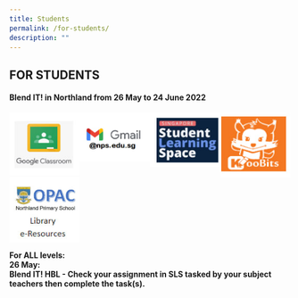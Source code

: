 ```yaml
---
title: Students
permalink: /for-students/
description: ""
---
```

## FOR STUDENTS

#### Blend IT! in Northland from 26 May to 24 June 2022

<p><a href="https://www.ezhishi.net/CKPSebook2022/">
<img style="width:25%" align=left src="/images/stud1.jpg">
</a></p>

<p><a href="https://www.ezhishi.net/CKPSebook2022/">
<img style="width:25%" align=left src="/images/stud2.jpg">
</a></p>

<p><a href="https://www.ezhishi.net/CKPSebook2022/">
<img style="width:25%" align=left src="/images/stud3.jpg">
</a></p>

<p><a href="https://www.ezhishi.net/CKPSebook2022/">
<img style="width:25%" align=left src="/images/stud4.jpg">
</a></p>

<p><a href="https://www.ezhishi.net/CKPSebook2022/">
<img style="width:25%" align=left src="/images/stud5.jpg">
</a></p>
<br clear=left>


**For ALL levels:<br>
26 May: <br>
Blend IT! HBL - Check your assignment in SLS tasked by your subject teachers then complete the task(s).**